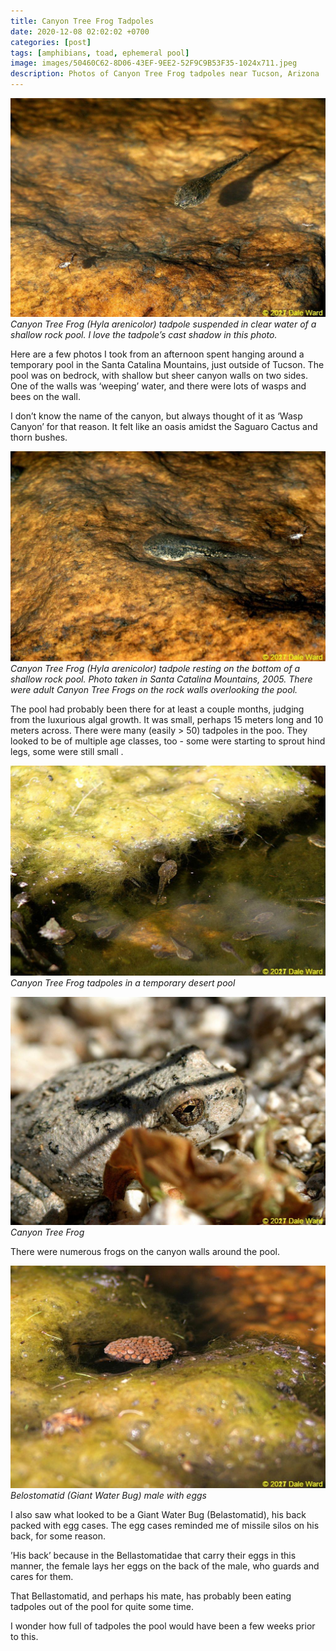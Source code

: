 ```yaml
---
title: Canyon Tree Frog Tadpoles
date: 2020-12-08 02:02:02 +0700
categories: [post]
tags: [amphibians, toad, ephemeral pool]
image: images/50460C62-8D06-43EF-9EE2-52F9C9B53F35-1024x711.jpeg
description: Photos of Canyon Tree Frog tadpoles near Tucson, Arizona
---
```


![picture](images/50460C62-8D06-43EF-9EE2-52F9C9B53F35-1024x711.jpeg)
*Canyon Tree Frog (Hyla arenicolor) tadpole suspended in clear water of a shallow rock pool. I love the tadpole’s cast shadow in this photo.*

Here are a few photos I took from an afternoon spent hanging around a temporary pool in the Santa Catalina Mountains, just outside of Tucson. The pool was on bedrock, with shallow but sheer canyon walls on two sides. One of the walls was ‘weeping’ water, and there were lots of wasps and bees on the wall.

I don’t know the name of the canyon, but always thought of it as ‘Wasp Canyon’ for that reason. It felt like an oasis amidst the Saguaro Cactus and thorn bushes.

<!--more-->

![picture](images/3E040A14-A83E-4F82-BE63-D8D19BD16CBC-1024x683.jpeg)
*Canyon Tree Frog (Hyla arenicolor) tadpole resting on the bottom of a shallow rock pool. Photo taken in Santa Catalina Mountains, 2005. There were adult Canyon Tree Frogs on the rock walls overlooking the pool.*

The pool had probably been there for at least a couple months, judging from the luxurious algal growth. It was small, perhaps 15 meters long and 10 meters across. There were many (easily > 50) tadpoles in the poo. They looked to be of multiple age classes, too - some were starting to sprout hind legs, some were still small .

![picture](images/0DECC856-D496-438C-B80C-F248F430AE6E-1024x683.jpeg)
*Canyon Tree Frog tadpoles in a temporary desert pool*

![picture](images/3B229839-A857-4B06-AF0B-CEA6A43D3D04-1024x741.jpeg)
*Canyon Tree Frog*

There were numerous frogs on the canyon walls around the pool.

![picture](images/890A2AC8-7376-40A5-8F96-01A211EBF9F3-1024x723.jpeg)
*Belostomatid (Giant Water Bug) male with eggs*

I also saw what looked to be a Giant Water Bug (Belastomatid), his back packed with egg cases. The egg cases reminded me of missile silos on his back, for some reason.

’His back’ because in the Bellastomatidae that carry their eggs in this manner, the female lays her eggs on the back of the male, who guards and cares for them.

That Bellastomatid, and perhaps his mate, has probably been eating tadpoles out of the pool for quite some time.

I wonder how full of tadpoles the pool would have been a few weeks prior to this.
